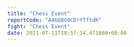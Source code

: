 ```yaml
---
title: "Chess Event"
reportCode: "A46Q8G9CDrYTftdK"
fight: "Chess Event"
date: 2021-07-11T18:57:14.471000+00:00
---
```


